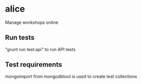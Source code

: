 # alice

Manage workshops online

## Run tests

"grunt run test:api" to run API tests

## Test requirements

mongoimport from mongodbtool is used to create test collections
